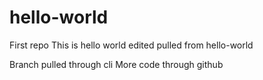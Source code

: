# hello-world
First repo
This is hello world edited pulled from hello-world

Branch pulled through cli
More code through github
